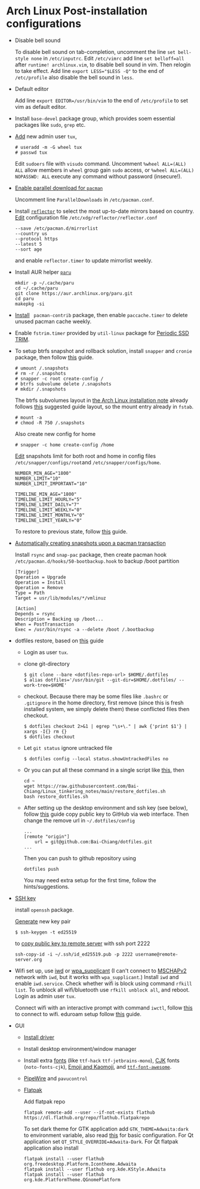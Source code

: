 # Arch Linux Post-installation configurations

- Disable bell sound

  To disable bell sound on tab-completion, uncomment the line `set bell-style none` in `/etc/inputrc`.
  Edit `/etc/vimrc` add line `set belloff=all` after `runtime! archlinux.vim`, to disable bell sound in vim.
  Then relogin to take effect.
  Add line `export LESS="$LESS -Q"` to the end of `/etc/profile` also disable the bell sound in `less`.
 
- Default editor

  Add line `export EDITOR=/usr/bin/vim` to the end of `/etc/profile` to set vim as default editor.
  
- Install `base-devel` package group, which provides soem essential packages like `sudo`, `grep` etc.
  
- [Add](https://wiki.archlinux.org/title/Users_and_groups#Example_adding_a_user) new admin user `tux`,
  ```
  # useradd -m -G wheel tux
  # passwd tux
  ```
  Edit `sudoers` file with `visudo` command.
  Uncomment `%wheel ALL=(ALL) ALL` allow members in `wheel` group gain `sudo` access,
  or `%wheel ALL=(ALL) NOPASSWD: ALL` execute any command without password (insecure!).
  
- [Enable parallel download for `pacman`](https://wiki.archlinux.org/title/Pacman#Enabling_parallel_downloads)
  
  Uncomment line `ParallelDownloads` in `/etc/pacman.conf`.
  
- Install [`reflector`](https://wiki.archlinux.org/title/reflector) to select the most up-to-date mirrors based on country.
  [Edit](https://wiki.archlinux.org/title/reflector#systemd_service) configuration file `/etc/xdg/reflector/reflector.conf`
  ```
  --save /etc/pacman.d/mirrorlist
  --country us
  --protocol https
  --latest 5
  --sort age
  ```
  and enable `reflector.timer` to update mirrorlist weekly.
  
- Install AUR helper [`paru`](https://github.com/morganamilo/paru)
  ```
  mkdir -p ~/.cache/paru
  cd ~/.cache/paru
  git clone https://aur.archlinux.org/paru.git
  cd paru
  makepkg -si
  ```
  
- [Install](https://wiki.archlinux.org/title/Pacman#Cleaning_the_package_cache) ` pacman-contrib` package,
  then enable `paccache.timer` to delete unused pacman cache weekly.

- Enable `fstrim.timer` provided by `util-linux` package for [Periodic SSD TRIM](https://wiki.archlinux.org/title/Solid_state_drive#Periodic_TRIM).

- To setup btrfs snapshot and rollback solution, install `snapper` and `cronie` package,
  then follow [this](https://wiki.archlinux.org/title/snapper#Configuration_of_snapper_and_mount_point) guide.
  ```
  # umount /.snapshots
  # rm -r /.snapshots
  # snapper -c root create-config /
  # btrfs subvolume delete /.snapshots
  # mkdir /.snapshots
  ```
  The btrfs subvolumes layout in [the Arch Linux installation note](https://github.com/Bai-Chiang/Linux_tinkering_notes/blob/main/Arch_Linux_installation.md)
  already follows [this](https://wiki.archlinux.org/title/snapper#Suggested_filesystem_layout) suggested guide layout, so the mount entry already in `fstab`.
  ```
  # mount -a
  # chmod -R 750 /.snapshots
  ```
  Also create new config for home
  ```
  # snapper -c home create-config /home
  ```
  [Edit](https://wiki.archlinux.org/title/snapper#Set_snapshot_limits) snapshots limit for both root and home in config files
  `/etc/snapper/configs/root`and `/etc/snapper/configs/home`.
  ```
  NUMBER_MIN_AGE="1800"
  NUMBER_LIMIT="10"
  NUMBER_LIMIT_IMPORTANT="10"
  
  TIMELINE_MIN_AGE="1800"
  TIMELINE_LIMIT_HOURLY="5"
  TIMELINE_LIMIT_DAILY="7"
  TIMELINE_LIMIT_WEEKLY="0"
  TIMELINE_LIMIT_MONTHLY="0"
  TIMELINE_LIMIT_YEARLY="0"
  ```
  To restore to previous state, follow [this](https://wiki.archlinux.org/title/snapper#Restoring_/_to_its_previous_snapshot) guide.

- [Automatically creating snapshots upon a pacman transaction](https://wiki.archlinux.org/title/snapper#Wrapping_pacman_transactions_in_snapshots)

  Install `rsync` and `snap-pac` package, then create pacman hook `/etc/pacman.d/hooks/50-bootbackup.hook` to backup /boot partition
  ```
  [Trigger]
  Operation = Upgrade
  Operation = Install
  Operation = Remove
  Type = Path
  Target = usr/lib/modules/*/vmlinuz

  [Action]
  Depends = rsync
  Description = Backing up /boot...
  When = PostTransaction
  Exec = /usr/bin/rsync -a --delete /boot /.bootbackup
  ```
 
- dotfiles restore, based on [this](https://antelo.medium.com/how-to-manage-your-dotfiles-with-git-f7aeed8adf8b) guide

  - Login as user `tux`.
  
  - clone git-directory
    ```
    $ git clone --bare <dotfiles-repo-url> $HOME/.dotfiles
    $ alias dotfiles='/usr/bin/git --git-dir=$HOME/.dotfiles/ --work-tree=$HOME'
    ```
  - checkout. Because there may be some files like `.bashrc` or `.gitignore` in the home directory,
    first remove (since this is fresh installed system, we simply delete them) these conflicted files then checkout.
    ```
    $ dotfiles checkout 2>&1 | egrep "\s+\." | awk {'print $1'} | xargs -I{} rm {}
    $ dotfiles checkout
    ```
  - Let `git status` ignore untracked file  
    ```
    $ dotfiles config --local status.showUntrackedFiles no
    ```
  - Or you can put all these command in a single script like [this](https://github.com/Bai-Chiang/Linux_tinkering_notes/blob/main/restore_dotfiles.sh), then
    ```
    cd ~
    wget https://raw.githubusercontent.com/Bai-Chiang/Linux_tinkering_notes/main/restore_dotfiles.sh
    bash restore_dotfiles.sh
    ```
  - After setting up the desktop environment and ssh key (see below),
    follow [this](https://docs.github.com/en/authentication/connecting-to-github-with-ssh/adding-a-new-ssh-key-to-your-github-account) guide copy public key to GitHub via web interface.
    Then change the remove url in `~/.dotfiles/config`
    ```
    ...
    [remote "origin"]
        url = git@github.com:Bai-Chiang/dotfiles.git
    ...
    ```
    Then you can push to github repository using 
    ```
    dotfiles push
    ```
    You may need extra setup for the first time, follow the hints/suggestions.
  
- [SSH key](https://wiki.archlinux.org/title/SSH_keys)

  install `openssh` package.

  [Generate](https://wiki.archlinux.org/title/SSH_keys#Ed25519) new key pair
  ```
  $ ssh-keygen -t ed25519
  ```
  to [copy public key to remote server](https://wiki.archlinux.org/title/SSH_keys#Copying_the_public_key_to_the_remote_server) with ssh port 2222
  ```
  ssh-copy-id -i ~/.ssh/id_ed25519.pub -p 2222 username@remote-server.org
  ```
  
- Wifi set up, use [iwd](https://wiki.archlinux.org/title/Iwd) or [wpa_supplicant](https://wiki.archlinux.org/title/Wpa_supplicant#At_boot_(systemd))
  (I can't connect to [MSCHAPv2](https://wiki.archlinux.org/title/Iwd#EAP-PEAP) network with `iwd`, but it works with `wpa_supplicant`.) 
  Install `iwd` and enable `iwd.service`. Check whether wifi is block using command `rfkill list`. To unblock all wifi/bluetooth use `rfkill unblock all`, and reboot.
  Login as admin user `tux`.
  
  Connect wifi with an interactive prompt with command `iwctl`, follow [this](https://wiki.archlinux.org/title/Iwd#iwctl) to connect to wifi. eduroam setup follow [this](https://wiki.archlinux.org/title/Iwd#EAP-PEAP) guide.
  
- GUI
  - [Install driver](https://wiki.archlinux.org/title/Xorg#Driver_installation)
  - Install desktop environment/window manager
  - Install extra [fonts](https://wiki.archlinux.org/title/Fonts) (like `ttf-hack` `ttf-jetbrains-mono`), [CJK](https://wiki.archlinux.org/title/Fonts#Pan-CJK) fonts (`noto-fonts-cjk`), [Emoji and Kaomoji](https://wiki.archlinux.org/title/Fonts#Emoji_and_symbols), and [`ttf-font-awesome`](https://archlinux.org/packages/community/any/ttf-font-awesome/).
  - [PipeWire](https://wiki.archlinux.org/title/PipeWire) and `pavucontrol`
  - [Flatpak](https://wiki.archlinux.org/title/Flatpak#Update_a_runtime_or_application)
    
    Add flatpak repo
    ```
    flatpak remote-add --user --if-not-exists flathub https://dl.flathub.org/repo/flathub.flatpakrepo
    ```
    To set dark theme for GTK application add `GTK_THEME=Adwaita:dark` to environment variable, also read [this](https://wiki.archlinux.org/title/GTK#Basic_theme_configuration) for basic configuration.
    For Qt application set `QT_STYLE_OVERRIDE=Adwaita-Dark`.
    For Qt flatpak application also install
    ```
    flatpak install --user flathub org.freedesktop.Platform.Icontheme.Adwaita
    flatpak install --user flathub org.kde.KStyle.Adwaita
    flatpak install --user flathub org.kde.PlatformTheme.QGnomePlatform
    ```
